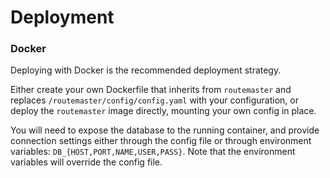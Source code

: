 # Deployment

### Docker

Deploying with Docker is the recommended deployment strategy.

Either create your own Dockerfile that inherits from `routemaster` and replaces
`/routemaster/config/config.yaml` with your configuration, or deploy the
`routemaster` image directly, mounting your own config in place.

You will need to expose the database to the running container, and provide
connection settings either through the config file or through environment
variables: `DB_{HOST,PORT,NAME,USER,PASS}`. Note that the environment variables
will override the config file.
